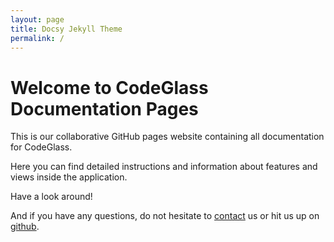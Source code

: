 ```yaml
---
layout: page
title: Docsy Jekyll Theme
permalink: /
---
```


# Welcome to CodeGlass Documentation Pages

This is our collaborative GitHub pages website containing all documentation for CodeGlass.

Here you can find detailed instructions and information about features and views inside the application.

Have a look around!

And if you have any questions, do not hesitate to [contact](contact.md) us or hit us up on [github](https://github.com/CodeGlassDotIO/Docs/issues).
